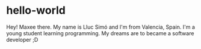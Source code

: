 # hello-world
Hey! Maxee there.
My name is Lluc Simó and I'm from Valencia, Spain.
I'm a young student learning programming. My dreams are to became a software developer ;D
